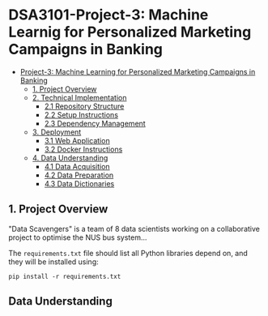 # DSA3101-Project-3: Machine Learnig for Personalized Marketing Campaigns in Banking
- [Project-3: Machine Learning for Personalized Marketing Campaigns in Banking](#data)
  - [1. Project Overview](#1-project-overview)
  - [2. Technical Implementation](#2-technical-implementation)
    - [2.1 Repository Structure](#21-repository-structure)
    - [2.2 Setup Instructions](#22-setup-instructions)
    - [2.3 Dependency Management](#23-dependency-management)
  - [3. Deployment](#3-deployment)
    - [3.1 Web Application](#31-web-application)
    - [3.2 Docker Instructions](#32-docker-instructions)
  - [4. Data Understanding](#4-data-understanding)
    - [4.1 Data Acquisition](#41-data-acquisition)
    - [4.2 Data Preparation](#42-data-preparation)
    - [4.3 Data Dictionaries](#43-data-dictionaries)

## 1. Project Overview
"Data Scavengers" is a team of 8 data scientists working on a collaborative project to optimise the NUS bus system...

The `requirements.txt` file should list all Python libraries depend on, and they will be installed using:
```
pip install -r requirements.txt
```
## Data Understanding
